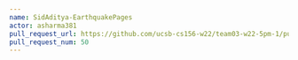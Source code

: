 ```yaml
---
name: SidAditya-EarthquakePages
actor: asharma381
pull_request_url: https://github.com/ucsb-cs156-w22/team03-w22-5pm-1/pull/50
pull_request_num: 50
---
```

